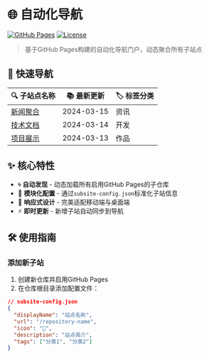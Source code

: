 # 🌐 自动化导航

[![GitHub Pages](https://img.shields.io/badge/GitHub%20Pages-Deployed-brightgreen)](https://deepseekai.github.io)
[![License](https://img.shields.io/badge/License-MIT-blue.svg)](LICENSE)

> 基于GitHub Pages构建的自动化导航门户，动态聚合所有子站点

## 🚀 快速导航
<!-- 自动生成导航链接 -->
<div align="center">

| 🔍 子站点名称 | 📚 最新更新 | 🏷️ 标签分类 |
|--------------|------------|-------------|
| [新闻聚合](/news-digest) | 2024-03-15 | 资讯 |
| [技术文档](/tech-docs) | 2024-03-14 | 开发 |
| [项目展示](/projects) | 2024-03-13 | 作品 |

</div>

## ✨ 核心特性
- 🌀 **自动发现** - 动态加载所有启用GitHub Pages的子仓库
- 🧩 **模块化配置** - 通过`subsite-config.json`标准化子站信息
- 🎨 **响应式设计** - 完美适配移动端与桌面端
- ⚡ **即时更新** - 新增子站自动同步到导航

## 🛠️ 使用指南

### 添加新子站
1. 创建新仓库并启用GitHub Pages
2. 在仓库根目录添加配置文件：
```json
// subsite-config.json
{
  "displayName": "站点名称",
  "url": "/repository-name",
  "icon": "🚀",
  "description": "站点简介",
  "tags": ["分类1", "分类2"]
}
